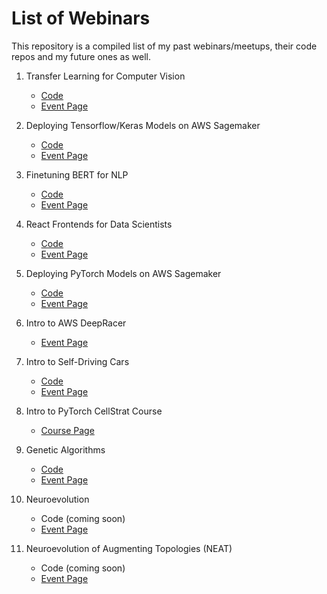 # List of Webinars

This repository is a compiled list of my past webinars/meetups, their code repos and my future ones as well.

1. Transfer Learning for Computer Vision
    - [Code](https://github.com/theneuralbeing/transfer-learning-webinar)
    - [Event Page](https://www.meetup.com/Disrupt-4-0/events/267081759/)


2. Deploying Tensorflow/Keras Models on AWS Sagemaker
   - [Code](https://github.com/theneuralbeing/aws-deployment-webinar)
   - [Event Page](https://www.meetup.com/Disrupt-4-0/events/267529596/)


3. Finetuning BERT for NLP
   - [Code](https://github.com/theneuralbeing/bert-finetuning-webinar)
   - [Event Page](https://www.meetup.com/Disrupt-4-0/events/267508554/)


4. React Frontends for Data Scientists
   - [Code](https://github.com/theneuralbeing/bert-web-app)
   - [Event Page](https://www.meetup.com/Disrupt-4-0/events/267508707/)


5. Deploying PyTorch Models on AWS Sagemaker
   - [Code](https://github.com/theneuralbeing/bert-deployment-aws)
   - [Event Page](https://www.meetup.com/Disrupt-4-0/events/267509134/)


6. Intro to AWS DeepRacer
   - [Event Page](https://www.meetup.com/Disrupt-4-0/events/269269788/)


7. Intro to Self-Driving Cars
   - [Code](https://github.com/theneuralbeing/behavioral-cloning)
   - [Event Page](https://www.meetup.com/Disrupt-4-0/events/269057912/)


8. Intro to PyTorch CellStrat Course
   - [Course Page](https://www.meraevents.com/event/introduction-to-pytorch-certification-program-by-cellstrat)


9. Genetic Algorithms
   - [Code](https://github.com/theneuralbeing/simple_genetic_algorithm)
   - [Event Page](https://www.meetup.com/Disrupt-4-0/events/271033356/)


10. Neuroevolution
    - Code (coming soon)
    - [Event Page](https://www.meetup.com/Disrupt-4-0/events/271212040/)


11. Neuroevolution of Augmenting Topologies (NEAT)
    - Code (coming soon)
    - [Event Page](https://www.meetup.com/Disrupt-4-0/events/271212059/)
